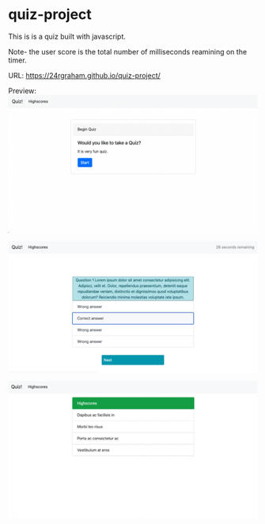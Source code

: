 # quiz-project

This is is a quiz built with javascript.

Note- the user score is the total number of milliseconds reamining on the timer.

URL: https://24rgraham.github.io/quiz-project/

Preview:
![preview of website](./assets/demo1.png)

![preview of website](./assets/demo2.png)

![preview of website](./assets/demo3.png)